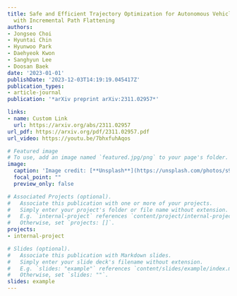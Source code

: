 ```yaml
---
title: Safe and Efficient Trajectory Optimization for Autonomous Vehicles using B-spline
  with Incremental Path Flattening
authors:
- Jongseo Choi
- Hyuntai Chin
- Hyunwoo Park
- Daehyeok Kwon
- Sanghyun Lee
- Doosan Baek
date: '2023-01-01'
publishDate: '2023-12-03T14:19:19.045417Z'
publication_types:
- article-journal
publication: '*arXiv preprint arXiv:2311.02957*'

links:
- name: Custom Link
  url: https://arxiv.org/abs/2311.02957
url_pdf: https://arxiv.org/pdf/2311.02957.pdf
url_video: https://youtu.be/7bhxfuhAqos

# Featured image
# To use, add an image named `featured.jpg/png` to your page's folder. 
image:
  caption: 'Image credit: [**Unsplash**](https://unsplash.com/photos/s9CC2SKySJM)'
  focal_point: ""
  preview_only: false

# Associated Projects (optional).
#   Associate this publication with one or more of your projects.
#   Simply enter your project's folder or file name without extension.
#   E.g. `internal-project` references `content/project/internal-project/index.md`.
#   Otherwise, set `projects: []`.
projects:
- internal-project

# Slides (optional).
#   Associate this publication with Markdown slides.
#   Simply enter your slide deck's filename without extension.
#   E.g. `slides: "example"` references `content/slides/example/index.md`.
#   Otherwise, set `slides: ""`.
slides: example
---
```

